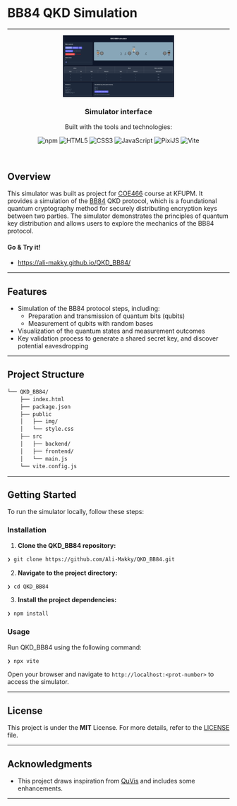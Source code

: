 # BB84 QKD Simulation

---

<p align="center">
    <img src="./qkd_bb84.png" align="center" width="50%">
</p>
<p align="center"><h3 align="center">Simulator interface</h3></p>

<p align="center">Built with the tools and technologies:</p>
<p align="center">
	<img src="https://img.shields.io/badge/npm-CB3837.svg?style=default&logo=npm&logoColor=white" alt="npm">
	<img src="https://img.shields.io/badge/HTML5-E34F26.svg?style=default&logo=HTML5&logoColor=white" alt="HTML5">
	<img src="https://img.shields.io/badge/CSS3-1572B6.svg?style=default&logo=CSS3&logoColor=white" alt="CSS3">
	<img src="https://img.shields.io/badge/JavaScript-F7DF1E.svg?style=default&logo=JavaScript&logoColor=black" alt="JavaScript">
<img src="https://img.shields.io/badge/PixiJS-FF7102.svg?style=default&logo=pixijs&logoColor=white" alt="PixiJS">
	<img src="https://img.shields.io/badge/Vite-646CFF.svg?style=default&logo=Vite&logoColor=white" alt="Vite">
</p>
<br>


##  Overview

This simulator was built as project for [COE466](https://faculty.kfupm.edu.sa/COE/mfelemban/COE466/241/index.html) course at KFUPM.
It provides a simulation of the [BB84](https://en.wikipedia.org/wiki/BB84#:~:text=BB84%20is%20a%20quantum%20key,the%20first%20quantum%20cryptography%20protocol.) QKD protocol, which is a foundational quantum cryptography method for securely distributing encryption keys between two parties. The simulator demonstrates the principles of quantum key distribution and allows users to explore the mechanics of the BB84 protocol.

#### Go & Try it!
- https://ali-makky.github.io/QKD_BB84/
---

##  Features

- Simulation of the BB84 protocol steps, including:
  - Preparation and transmission of quantum bits (qubits)
  - Measurement of qubits with random bases
- Visualization of the quantum states and measurement outcomes
- Key validation process to generate a shared secret key, and discover potential eavesdropping
 
---

##  Project Structure

```sh
└── QKD_BB84/
    ├── index.html
    ├── package.json
    ├── public
    │   ├── img/
    │   └── style.css
    ├── src
    │   ├── backend/
    │   ├── frontend/
    │   └── main.js
    └── vite.config.js
```


---
##  Getting Started
To run the simulator locally, follow these steps:


###  Installation

1. **Clone the QKD_BB84 repository:**
```sh
❯ git clone https://github.com/Ali-Makky/QKD_BB84.git
```

2. **Navigate to the project directory:**
```sh
❯ cd QKD_BB84
```

3. **Install the project dependencies:**
```sh
❯ npm install
```


###  Usage
Run QKD_BB84 using the following command:

```sh
❯ npx vite
```
Open your browser and navigate to `http://localhost:<prot-number>` to access the simulator.

---

##  License

This project is under the **MIT** License. For more details, refer to the [LICENSE](https://choosealicense.com/licenses/mit/) file.

---

##  Acknowledgments

- This project draws inspiration from [QuVis](https://www.st-andrews.ac.uk/physics/quvis/simulations_html5/sims/BB84_photons/BB84_photons.html) and includes some enhancements.

---
